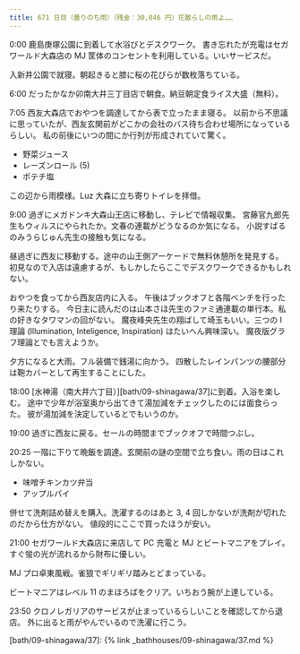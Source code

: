 ```yaml
---
title: 671 日目（曇りのち雨）（残金：30,046 円）花散らしの雨よ……
---
```


0:00 鹿島庚塚公園に到着して水浴びとデスクワーク。
書き忘れたが充電はセガワールド大森店の MJ 筐体のコンセントを利用している。いいサービスだ。

入新井公園で就寝。朝起きると膝に桜の花びらが数枚落ちている。

6:00 だったかなか卯南大井三丁目店で朝食。納豆朝定食ライス大盛（無料）。

7:05 西友大森店でおやつを調達してから表で立ったまま寝る。
以前から不思議に思っていたが、西友玄関前がどこかの会社のバス待ち合わせ場所になっているらしい。
私の前後にいつの間にか行列が形成されていて驚く。

* 野菜ジュース
* レーズンロール (5)
* ポテチ塩

この辺から雨模様。Luz 大森に立ち寄りトイレを拝借。

9:00 過ぎにメガドンキ大森山王店に移動し、テレビで情報収集。
宮藤官九郎先生もウィルスにやられたか。文春の連載がどうなるのか気になる。
小説すばるのみうらじゅん先生の接触も気になる。

昼過ぎに西友に移動する。途中の山王側アーケードで無料休憩所を発見する。
初見なので入店は遠慮するが、もしかしたらここでデスクワークできるかもしれない。

おやつを食ってから西友店内に入る。
午後はブックオフと各階ベンチを行ったり来たりする。
今日主に読んだのは山本さほ先生のファミ通連載の単行本。私の好きなタワマンの回がない。
魔夜峰央先生の翔ばして埼玉もいい。三つの I 理論 (Illumination, Inteligence, Inspiration) はたいへん興味深い。
魔夜版グラフ理論とでも言えようか。

夕方になると大雨。フル装備で銭湯に向かう。
四散したレインパンツの腰部分は鞄カバーとして再生することにした。

18:00 [水神湯（南大井六丁目）][bath/09-shinagawa/37]に到着。入浴を楽しむ。
途中で少年が浴室奥から出てきて湯加減をチェックしたのには面食らった。
彼が湯加減を決定しているとでもいうのか。

19:00 過ぎに西友に戻る。セールの時間までブックオフで時間つぶし。

20:25 一階に下りて晩飯を調達。玄関前の謎の空間で立ち食い。雨の日はこれしかない。

* 味噌チキンカツ弁当
* アップルパイ

併せて洗剤詰め替えを購入。洗濯するのはあと 3, 4 回しかないが洗剤が切れたのだから仕方がない。
値段的にここで買ったほうが安い。

21:00 セガワールド大森店に来店して PC 充電と MJ とビートマニアをプレイ。
すぐ蛍の光が流れるから財布に優しい。

MJ プロ卓東風戦。雀狼でギリギリ踏みとどまっている。

ビートマニアはレベル 11 のまほろばをクリア。いちおう腕が上達している。

23:50 クロノレガリアのサービスが止まっているらしいことを確認してから退店。
外に出ると雨がやんでいるので洗濯に行こう。

[bath/09-shinagawa/37]: {% link _bathhouses/09-shinagawa/37.md %}

